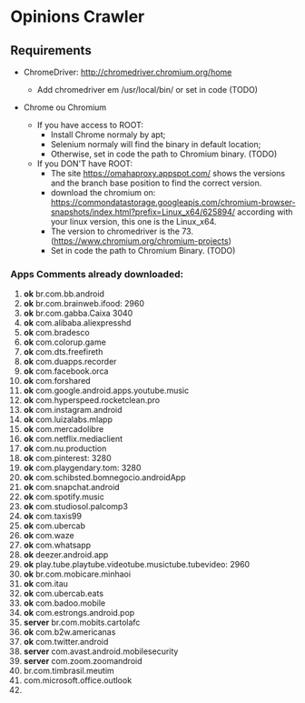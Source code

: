 # Opinions Crawler

## Requirements
- ChromeDriver: http://chromedriver.chromium.org/home
  - Add chromedriver em /usr/local/bin/ or set in code (TODO)

- Chrome ou Chromium
  - If you have access to ROOT:
    - Install Chrome normaly by apt;
    - Selenium normaly will find the binary in default location;
    - Otherwise, set in code the path to Chromium binary. (TODO)
  - If you DON'T have ROOT:
    - The site https://omahaproxy.appspot.com/ shows the versions and the branch base position to find the correct version.
    - download the chromium on: https://commondatastorage.googleapis.com/chromium-browser-snapshots/index.html?prefix=Linux_x64/625894/ according with your linux version, this one is the Linux_x64.
    - The version to chromedriver is the 73. (https://www.chromium.org/chromium-projects)
    - Set in code the path to Chromium Binary. (TODO)

### Apps Comments already downloaded:

1. **ok** br.com.bb.android
2. **ok** br.com.brainweb.ifood: 2960
3. **ok** br.com.gabba.Caixa 3040
4. **ok** com.alibaba.aliexpresshd
5. **ok** com.bradesco
6. **ok** com.colorup.game
7. **ok** com.dts.freefireth
8. **ok** com.duapps.recorder
9. **ok** com.facebook.orca
10. **ok** com.forshared
11. **ok** com.google.android.apps.youtube.music
12. **ok** com.hyperspeed.rocketclean.pro
13. **ok** com.instagram.android
14. **ok** com.luizalabs.mlapp
15. **ok** com.mercadolibre
16. **ok** com.netflix.mediaclient
17. **ok** com.nu.production
18. **ok** com.pinterest: 3280
19. **ok** com.playgendary.tom: 3280
20. **ok** com.schibsted.bomnegocio.androidApp
21. **ok** com.snapchat.android
22. **ok** com.spotify.music
23. **ok** com.studiosol.palcomp3
24. **ok** com.taxis99
25. **ok** com.ubercab
26. **ok** com.waze
27. **ok** com.whatsapp
28. **ok** deezer.android.app
29. **ok** play.tube.playtube.videotube.musictube.tubevideo: 2960
30. **ok** br.com.mobicare.minhaoi
31. **ok** com.itau
32. **ok** com.ubercab.eats
33. **ok** com.badoo.mobile
34. **ok** com.estrongs.android.pop
35. **server** br.com.mobits.cartolafc
36. **ok** com.b2w.americanas
37. **ok** com.twitter.android
38. **server** com.avast.android.mobilesecurity
39. **server** com.zoom.zoomandroid
40. br.com.timbrasil.meutim
41. com.microsoft.office.outlook
42.
